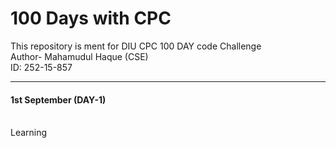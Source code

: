 # 100 Days with CPC
This repository is ment for DIU CPC 100 DAY code Challenge
<br>
Author- Mahamudul Haque (CSE)
<br>
ID: 252-15-857
<hr>
<h4>1st September (DAY-1)</h4> <br>
Learning 
